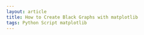 ```yaml
---
layout: article
title: How to Create Black Graphs with matplotlib
tags: Python Script matplotlib
---
```

